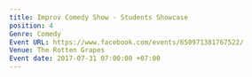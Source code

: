 ```yaml
---
title: Improv Comedy Show - Students Showcase
position: 4
Genre: Comedy
Event URL: https://www.facebook.com/events/650971381767522/
Venue: The Rotten Grapes
Event date: 2017-07-31 07:00:00 +07:00
---
```


